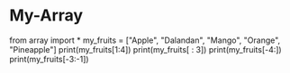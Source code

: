 # My-Array
from array import *
my_fruits = ["Apple", "Dalandan", "Mango", "Orange", "Pineapple"]
print(my_fruits[1:4])
print(my_fruits[ : 3])
print(my_fruits[-4:])
print(my_fruits[-3:-1])
